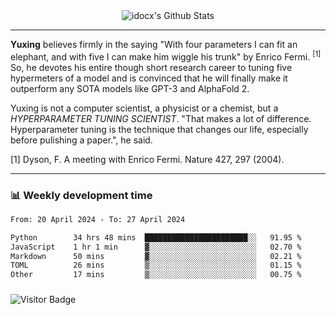 <div align="center">
    <img align="center" src="https://github-readme-stats.vercel.app/api?username=idocx&show_icons=true&count_private=true&hide_border=true" alt="idocx's Github Stats"></img>
</div>

---

**Yuxing** believes firmly in the saying "With four parameters I can fit an elephant, and with five I can make him wiggle his trunk" by Enrico Fermi. <sup>[1]</sup> So, he devotes his entire though short research career to tuning five hypermeters of a model and is convinced that he will finally make it outperform any SOTA models like GPT-3 and AlphaFold 2.

Yuxing is not a computer scientist, a physicist or a chemist, but a *HYPERPARAMETER TUNING SCIENTIST*. "That makes a lot of difference. Hyperparameter tuning is the technique that changes our life, especially before pulishing a paper.", he said.

[1] Dyson, F. A meeting with Enrico Fermi. Nature 427, 297 (2004).


---

### 📊 Weekly development time
<!--START_SECTION:waka-->

```txt
From: 20 April 2024 - To: 27 April 2024

Python        34 hrs 48 mins  ███████████████████████░░   91.95 %
JavaScript    1 hr 1 min      ▓░░░░░░░░░░░░░░░░░░░░░░░░   02.70 %
Markdown      50 mins         ▓░░░░░░░░░░░░░░░░░░░░░░░░   02.21 %
TOML          26 mins         ▒░░░░░░░░░░░░░░░░░░░░░░░░   01.15 %
Other         17 mins         ▒░░░░░░░░░░░░░░░░░░░░░░░░   00.75 %
```

<!--END_SECTION:waka-->

### 

![Visitor Badge](https://visitor-badge.laobi.icu/badge?page_id=idocx.idocx)